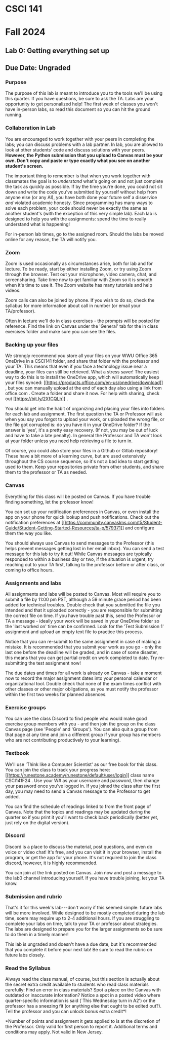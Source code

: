 
# CSCI 141
  # Fall 2024 
  ## Lab 0: Getting everything set up
  ## Due Date: Ungraded


### Purpose
The purpose of this lab is meant to introduce you to the tools we'll be using this quarter. If you have questions, be sure to ask the TA. Labs are your opportunity to get personalized help! The first week of classes you won't have in-person labs, so read this document so you can hit the ground running.

### Collaboration in Lab
You are encouraged to work together with your peers in completing the
labs; you can discuss problems with a lab partner. In lab, you are allowed to look at other
students' code and discuss solutions with your peers. **However, the
Python submission that you upload to Canvas must be your own. Don't copy and paste or type exactly what you see on another student's screen.** 

The important thing to remember is that when you work together with classmates the goal is to *understand* what's going on and not just complete the task as quickly as possible. If by the time you're done, you could not sit down and write the code you've submitted by
yourself without help from anyone else (or any AI), you have both done your future self a disservice *and* violated academic honesty. Since programming has many ways to solve each problem, your code should never be exactly the same as another student's (with the exception of this very simple lab). Each lab is designed to help you with the assignments: spend the time to really understand what is happening!

For in-person lab times, go to the assigned room. Should the labs be moved online for any reason, the TA will notify you.

### Zoom
Zoom is used occasionally as circumstances arise, both for lab and for lecture. To be ready, start by either installing Zoom, or try using Zoom through the browser. Test out your microphone, video camera, chat, and screensharing. Take time now to get familiar with Zoom so it is smooth when it's time to use it. The Zoom website has many tutorials and help videos.

Zoom calls can also be joined by phone. If you wish to do so, check the syllabus for more information about call in number (or email your TA/professor).

Often in lecture we'll do in class exercises - the prompts will be posted for reference. Find the link on Canvas under the 'General' tab for the in class exercises folder and make sure you can see the files.

### Backing up your files

We strongly recommend you store all your files on your WWU Office 365 OneDrive in a CSCI141 folder, and share that folder with the professor and your TA. This means that even if you face a technology issue near a deadline, your files can still be retrieved. What a stress saver! The easiest way to do this is to install the OneDrive app, which will automatically keep your files synced: [[https://products.office.com/en-us/onedrive/download]] , but you can manually upload at the end of each day also using a link from office.com . Create a folder and share it now. For help with sharing, check out [[https://bit.ly/2XfCQLh]] .

You should get into the habit of organizing and placing your files into folders for each lab and assignment. The first question the TA or Professor will ask when you say you forgot to upload your work, or uploaded the wrong file, or the file got corrupted is: do you have it in your OneDrive folder? If the answer is 'yes', it's a pretty easy recovery. (If not, you may be out of luck and have to take a late penalty). In general the Professor and TA won't look at your folder unless you need help retrieving a file to turn in.

Of course, you could also store your files in a Github or Gitlab repository! These have a bit more of a learning curve, but are used extensively throughout the CS course sequence, so it's not a bad idea to start getting used to them. Keep your repositories private from other students, and share them to the professor or TA as needed.
 
### Canvas
Everything for this class will be posted on Canvas. If you have trouble finding something, let the professor know!

You can set up your notification preferences in Canvas, or even install the app on your phone for quick lookup and push notifications. Check out the notification preferences at [[https://community.canvaslms.com/t5/Student-Guide/Student-Getting-Started-Resources/ta-p/579371]] and configure them the way you like.

You should always use Canvas to send messages to the Professor (this helps prevent messages getting lost in her email inbox). You can send a test message for this lab to try it out! While Canvas messages are typically responded to within a business day or two, if the situation is urgent, try reaching out to your TA first, talking to the professor before or after class, or coming to office hours.

### Assignments and labs
All assignments and labs will be posted to Canvas. Most will require you to submit a file by 11:00 pm PST, although a 59 minute grace period has been added for technical troubles. Double check that you submitted the file you intended and that it uploaded correctly - you are responsible for submitting the correct file on time. If you have trouble past this, send the Professor or TA a message - ideally your work will be saved in your OneDrive folder so the 'last worked on' time can be confirmed. Look for the 'Test Submission 1' assignment and upload an empty text file to practice this process. 

Notice that you can re-submit to the same assignment in case of making a mistake. It is recommended that you submit your work as you go - only the last one before the deadline will be graded, and in case of some disaster, this means that you can get partial credit on work completed to date. Try re-submitting the test assignment now! 

The due dates and times for all work is already on Canvas - take a moment now to record the major assignment dates into your personal calendar or organizational tool. Double check that none of the exam times conflict with other classes or other major obligations, as you must notify the professor within the first two weeks for planned absences.

### Exercise groups
You can use the class Discord to find people who would make good exercise group members with you - and then join the group on the class Canvas page (see 'People' and 'Groups'). You can also quit a group from that page at any time and join a different group if your group has members who are not contributing productively to your learning).

### Textbook
We'll use 'Think like a Computer Scientist' as our free book for this class. You can join the class to track your progress here: [[https://runestone.academy/runestone/default/user/login]] class name CSCI141F24 . Use your W# as your username and password, then change your password once you've logged in. If you joined the class after the first day, you may need to send a Canvas message to the Professor to get added.

You can find the schedule of readings linked to from the front page of Canvas. Note that the topics and readings may be updated during the quarter so if you print it you'll want to check back periodically (better yet, just rely on the digital version).

### Discord
Discord is a place to discuss the material, post questions, and even do voice or video chat! It's free, and you can visit it in your browser, install the program, or get the app for your phone. It's not required to join the class discord, however, it is highly recommended. 

You can join at  the link posted on Canvas. Join now and post a message to the lab0 channel introducing yourself. If you have trouble joining, let your TA know.

### Submission and rubric

That's it for this week's lab---don't worry if this seemed simple: future
labs will be more involved. While designed to be mostly completed during the lab time, soem may require up to 2-4 additional hours. If you are struggling to complete your labs on time, talk to your TA or professor about strategies. The labs are designed to prepare you for the larger assignments so be sure to do them in a timely manner!

This lab is ungraded and doesn't have a due date, but it's recommended that you complete it before your next lab! Be sure to read the rubric on future labs closely. 

### Read the Syllabus
Always read the class manual, of course, but this section is actually about the secret extra credit available to students who read class materials carefully: Find an error in class materials? Spot a place on the Canvas with outdated or inaccurate information? Notice a spot in a posted video where quarter-specific information is said (`This Wednesday turn in A2') or the professor has a sneezing fit (or anything else that ought to be edited out?). Tell the professor and you can unlock bonus extra credit*!


*Number of points and assignment it gets applied to is at the discretion of the Professor. Only valid for first person to report it. Additional terms and conditions may apply. Not valid in New Jersey.

